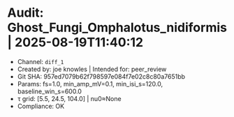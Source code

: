 # Audit: Ghost_Fungi_Omphalotus_nidiformis | 2025-08-19T11:40:12
- Channel: `diff_1`
- Created by: joe knowles | Intended for: peer_review
- Git SHA: 957ed7079b62f798597e084f7e02c8c80a7651bb
- Params: fs=1.0, min_amp_mV=0.1, min_isi_s=120.0, baseline_win_s=600.0
- τ grid: [5.5, 24.5, 104.0] | nu0≈None
- Compliance: OK